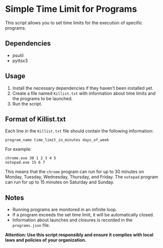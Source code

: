 # Simple Time Limit for Programs

This script allows you to set time limits for the execution of specific programs.

## Dependencies
- psutil
- pyttsx3

## Usage
1. Install the necessary dependencies if they haven't been installed yet.
2. Create a file named `Killist.txt` with information about time limits and the programs to be launched.
3. Run the script.

## Format of Killist.txt
Each line in the `Killist.txt` file should contain the following information:

```
program_name time_limit_in_minutes days_of_week
```

For example:

```
chrome.exe 30 1 2 3 4 5
notepad.exe 15 6 7
```

This means that the `chrome` program can run for up to 30 minutes on Monday, Tuesday, Wednesday, Thursday, and Friday. The `notepad` program can run for up to 15 minutes on Saturday and Sunday.

## Notes
- Running programs are monitored in an infinite loop.
- If a program exceeds the set time limit, it will be automatically closed.
- Information about launches and closures is recorded in the `programs.json` file.

**Attention: Use this script responsibly and ensure it complies with local laws and policies of your organization.**
